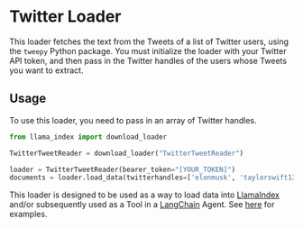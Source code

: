 # Twitter Loader

This loader fetches the text from the Tweets of a list of Twitter users, using the `tweepy` Python package. You must initialize the loader with your Twitter API token, and then pass in the Twitter handles of the users whose Tweets you want to extract.

## Usage

To use this loader, you need to pass in an array of Twitter handles.

```python
from llama_index import download_loader

TwitterTweetReader = download_loader("TwitterTweetReader")

loader = TwitterTweetReader(bearer_token="[YOUR_TOKEN]")
documents = loader.load_data(twitterhandles=['elonmusk', 'taylorswift13', 'barackobama'])
```

This loader is designed to be used as a way to load data into [LlamaIndex](https://github.com/jerryjliu/llama_index/tree/main/llama_index) and/or subsequently used as a Tool in a [LangChain](https://github.com/hwchase17/langchain) Agent. See [here](https://github.com/emptycrown/llama-hub/tree/main) for examples.

